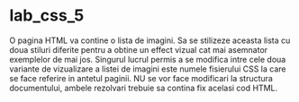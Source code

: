# lab_css_5
O pagina HTML va contine o lista de imagini. Sa se stilizeze aceasta lista cu doua stiluri diferite pentru a obtine un effect vizual cat mai asemnator exemplelor de mai
jos. Singurul lucrul permis a se modifica intre cele doua variante de vizualizare a listei de imagini este numele fisierului CSS la care se face referire in antetul
paginii. NU se vor face modificari la structura documentului, ambele rezolvari trebuie sa contina fix acelasi cod HTML.
